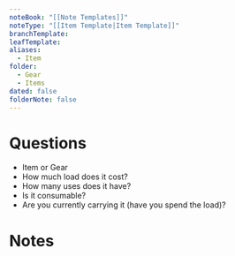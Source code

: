 ```yaml
---
noteBook: "[[Note Templates]]"
noteType: "[[Item Template|Item Template]]"
branchTemplate: 
leafTemplate: 
aliases:
  - Item
folder:
  - Gear
  - Items
dated: false
folderNote: false
---
```

# Questions
- Item or Gear
- How much load does it cost?
- How many uses does it have?
- Is it consumable?
- Are you currently carrying it (have you spend the load)?
# Notes


